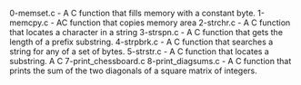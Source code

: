 0-memset.c - A C function that fills memory with a constant byte.
1-memcpy.c - AC function that copies memory area
2-strchr.c - A C function that locates a character in a string
3-strspn.c - A C function that gets the length of a prefix substring.
4-strpbrk.c - A C function that searches a string for any of a set of bytes.
5-strstr.c - A C  function that locates a substring.
A C 7-print_chessboard.c
8-print_diagsums.c - A C function that prints the sum of the two diagonals of a square matrix of integers.
